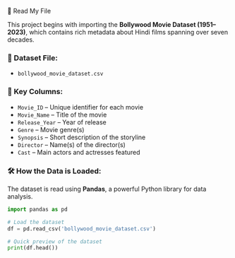 📂 Read My File

This project begins with importing the **Bollywood Movie Dataset (1951–2023)**, which contains rich metadata about Hindi films spanning over seven decades.

### 📄 Dataset File:
- `bollywood_movie_dataset.csv`

### 🧾 Key Columns:
- `Movie_ID` – Unique identifier for each movie  
- `Movie_Name` – Title of the movie  
- `Release_Year` – Year of release  
- `Genre` – Movie genre(s)  
- `Synopsis` – Short description of the storyline  
- `Director` – Name(s) of the director(s)  
- `Cast` – Main actors and actresses featured  

### 🛠️ How the Data is Loaded:
The dataset is read using **Pandas**, a powerful Python library for data analysis.

```python
import pandas as pd

# Load the dataset
df = pd.read_csv('bollywood_movie_dataset.csv')

# Quick preview of the dataset
print(df.head())
